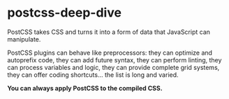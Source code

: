 # postcss-deep-dive

PostCSS takes CSS and turns it into a form of data that JavaScript can manipulate.

PostCSS plugins can behave like preprocessors: they can optimize and autoprefix code, they can add future syntax, they can perform linting, they can process variables and logic, they can provide complete grid systems, they can offer coding shortcuts… the list is long and varied.

**You can always apply PostCSS to the compiled CSS.**

